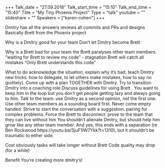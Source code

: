 +++
Talk_date = "27.09.2018"
Talk_start_time = "15:10"
Talk_end_time = "15:40"
Title = "My Tiny Phoenix Project"
Type = "talk"
youtube = ""
slideshare = ""
Speakers = ["karen-cohen"]
+++

<p>Dmitry has all the answers reviews all commits and PRs and designs Basically Brett from the Phoenix project</p>

<p>Why is a Dmitry good for your team Don’t let Dmitry become Brett</p>

<p>Why is a Brett bad for your team the Brett paralyses other team members. “waiting for Brett to review my code” - stagnation Brett will catch all mistakes “Only Brett understands this code”</p>

<p>What to do acknowledge the situation, explain why it’s bad, teach Dmitry new tricks: how to delegate, to let others make mistakes, how to say no (politely). Come up with a plan TOGETHER with Dmitry. Try to transition Dmitry into a coaching role Discuss guidelines for using Brett . You want to keep him in the loop but you don’t get people getting lazy and always going to him. Talk to the team: use Dmitry as a second opinion, not the first one. Use other team members as a sounding board first. Never come empty handed. Strive to start the conversation with a suggestion. pairing for complex problems. Force the Brett to disconnect: prove to the team that they can live without him You shouldn’t alienate Dmitry, but should help him grow like any other team member. And yes, this ends with a separation (re Ben Rockwood https://youtu.be/SjuF1IW7Ykk?t=1310), but it shouldn’t be traumatic to either side.</p>

<p>Cost obviously tasks will take longer without Brett Code quality may drop (for a while)</p>

<p>Benefit You’re creating more dmitry’s!</p>